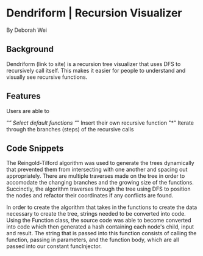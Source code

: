 # Dendriform | Recursion Visualizer
By Deborah Wei 

## Background 

Dendriform (link to site) is a recursion tree visualizer that uses DFS to recursively call itself. This makes it easier for people to understand and visually see recursive functions. 

## Features 

Users are able to

“*” Select default functions 
“*” Insert their own recursive function 
"*" Iterate through the branches (steps) of the recursive calls 

## Code Snippets 

The Reingold-Tilford algorithm was used to generate the trees dynamically that prevented them from intersecting with one another and spacing out appropriately. There are multiple traverses made on the tree in order to accomodate the changing branches and the growing size of the functions. Succinctly, the algorithm traverses through the tree using DFS to position the nodes and refactor their coordinates if any conflicts are found. 

In order to create the algorithm that takes in the functions to create the data necessary to create the tree, strings needed to be converted into code. Using the Function class, the source code was able to become converted into code which then generated a hash containing each node's child, input and result. The string that is passed into this function consists of calling the function, passing in parameters, and the function body, which are all passed into our constant funcInjector.




